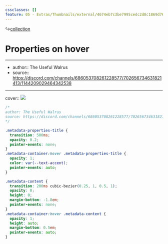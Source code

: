 ```yaml
---
cssclasses: []
feature: 05 - Extras/Thumbnails/external/4674eb7c3be7995cedc2d8c1869d7625.gif
---
```

↪[collection](collection.md)

# Properties on hover

---

- author:: The Useful Walrus
- source:: https://discord.com/channels/686053708261228577/702656734631821413/1144209029464342538

---

cover:: ![](https://i.imgur.com/JS0E9Sz.gif)

```css
/*
author: The Useful Walrus
source: https://discord.com/channels/686053708261228577/702656734631821413/1144209029464342538
*/

.metadata-properties-title {
  transition: 500ms;
  opacity: 0.2;
  pointer-events: none;
}
.metadata-container:hover .metadata-properties-title {
  opacity: 1;
  color: var(--text-accent);
  pointer-events: auto;
}

.metadata-content {
  transition: 200ms cubic-bezier(0.25, 1, 0.5, 1);
  opacity: 0;
  height: 0;
  margin-bottom: -1.8em;
  pointer-events: none;
}
.metadata-container:hover .metadata-content {
  opacity: 1;
  height: auto;
  margin-bottom: 0.5em;
  pointer-events: auto;
}
```
